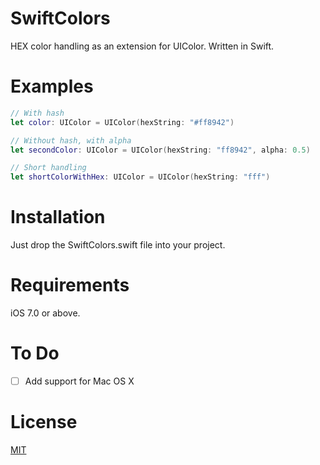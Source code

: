 SwiftColors
===========

HEX color handling as an extension for UIColor. Written in Swift.

# Examples
``` swift
// With hash
let color: UIColor = UIColor(hexString: "#ff8942")

// Without hash, with alpha
let secondColor: UIColor = UIColor(hexString: "ff8942", alpha: 0.5)

// Short handling
let shortColorWithHex: UIColor = UIColor(hexString: "fff")
```

# Installation
Just drop the SwiftColors.swift file into your project.

# Requirements
iOS 7.0 or above.

# To Do
* [ ] Add support for Mac OS X

# License
[MIT](http://thi.mit-license.org/)
